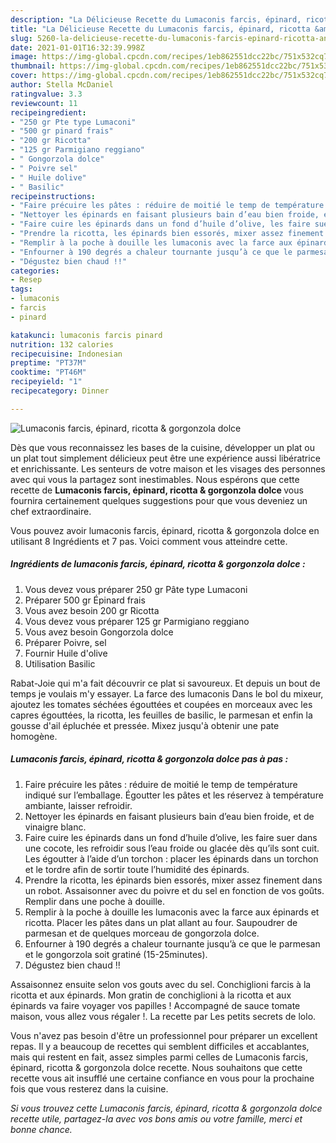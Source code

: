 ```yaml
---
description: "La Délicieuse Recette du Lumaconis farcis, épinard, ricotta &amp;amp; gorgonzola dolce"
title: "La Délicieuse Recette du Lumaconis farcis, épinard, ricotta &amp;amp; gorgonzola dolce"
slug: 5260-la-delicieuse-recette-du-lumaconis-farcis-epinard-ricotta-and-amp-gorgonzola-dolce
date: 2021-01-01T16:32:39.998Z
image: https://img-global.cpcdn.com/recipes/1eb862551dcc22bc/751x532cq70/lumaconis-farcis-epinard-ricotta-gorgonzola-dolce-photo-principale-de-la-recette.jpg
thumbnail: https://img-global.cpcdn.com/recipes/1eb862551dcc22bc/751x532cq70/lumaconis-farcis-epinard-ricotta-gorgonzola-dolce-photo-principale-de-la-recette.jpg
cover: https://img-global.cpcdn.com/recipes/1eb862551dcc22bc/751x532cq70/lumaconis-farcis-epinard-ricotta-gorgonzola-dolce-photo-principale-de-la-recette.jpg
author: Stella McDaniel
ratingvalue: 3.3
reviewcount: 11
recipeingredient:
- "250 gr Pte type Lumaconi"
- "500 gr pinard frais"
- "200 gr Ricotta"
- "125 gr Parmigiano reggiano"
- " Gongorzola dolce"
- " Poivre sel"
- " Huile dolive"
- " Basilic"
recipeinstructions:
- "Faire précuire les pâtes : réduire de moitié le temp de température indiqué sur l’emballage. Égoutter les pâtes et les réservez à température ambiante, laisser refroidir."
- "Nettoyer les épinards en faisant plusieurs bain d’eau bien froide, et de vinaigre blanc."
- "Faire cuire les épinards dans un fond d’huile d’olive, les faire suer dans une cocote, les refroidir sous l’eau froide ou glacée dès qu’ils sont cuit. Les égoutter à l’aide d’un torchon : placer les épinards dans un torchon et le tordre afin de sortir toute l’humidité des épinards."
- "Prendre la ricotta, les épinards bien essorés, mixer assez finement dans un robot. Assaisonner avec du poivre et du sel en fonction de vos goûts. Remplir dans une poche à douille."
- "Remplir à la poche à douille les lumaconis avec la farce aux épinards et ricotta. Placer les pâtes dans un plat allant au four. Saupoudrer de parmesan et de quelques morceau de gongorzola dolce."
- "Enfourner à 190 degrés a chaleur tournante jusqu’à ce que le parmesan et le gongorzola soit gratiné (15-25minutes)."
- "Dégustez bien chaud !!"
categories:
- Resep
tags:
- lumaconis
- farcis
- pinard

katakunci: lumaconis farcis pinard 
nutrition: 132 calories
recipecuisine: Indonesian
preptime: "PT37M"
cooktime: "PT46M"
recipeyield: "1"
recipecategory: Dinner

---
```



![Lumaconis farcis, épinard, ricotta &amp; gorgonzola dolce](https://img-global.cpcdn.com/recipes/1eb862551dcc22bc/751x532cq70/lumaconis-farcis-epinard-ricotta-gorgonzola-dolce-photo-principale-de-la-recette.jpg)

Dès que vous reconnaissez les bases de la cuisine, développer un plat ou un plat tout simplement délicieux peut être une expérience aussi libératrice et enrichissante. Les senteurs de votre maison et les visages des personnes avec qui vous la partagez sont inestimables. Nous espérons que cette recette de <strong> Lumaconis farcis, épinard, ricotta &amp; gorgonzola dolce </strong> vous fournira certainement quelques suggestions pour que vous deveniez un chef extraordinaire.

<!--inarticleads1-->

Vous pouvez avoir lumaconis farcis, épinard, ricotta &amp; gorgonzola dolce en utilisant 8 Ingrédients et 7 pas. Voici comment vous atteindre cette.

##### Ingrédients de lumaconis farcis, épinard, ricotta &amp; gorgonzola dolce :

1. Vous devez vous préparer 250 gr Pâte type Lumaconi
1. Préparer 500 gr Épinard frais
1. Vous avez besoin 200 gr Ricotta
1. Vous devez vous préparer 125 gr Parmigiano reggiano
1. Vous avez besoin  Gongorzola dolce
1. Préparer  Poivre, sel
1. Fournir  Huile d&#39;olive
1. Utilisation  Basilic


Rabat-Joie qui m&#39;a fait découvrir ce plat si savoureux. Et depuis un bout de temps je voulais m&#39;y essayer. La farce des lumaconis Dans le bol du mixeur, ajoutez les tomates séchées égouttées et coupées en morceaux avec les capres égouttées, la ricotta, les feuilles de basilic, le parmesan et enfin la gousse d&#39;ail épluchée et pressée. Mixez jusqu&#39;à obtenir une pate homogène. 

<!--inarticleads2-->

##### Lumaconis farcis, épinard, ricotta &amp; gorgonzola dolce pas à pas :

1. Faire précuire les pâtes : réduire de moitié le temp de température indiqué sur l’emballage. Égoutter les pâtes et les réservez à température ambiante, laisser refroidir.
1. Nettoyer les épinards en faisant plusieurs bain d’eau bien froide, et de vinaigre blanc.
1. Faire cuire les épinards dans un fond d’huile d’olive, les faire suer dans une cocote, les refroidir sous l’eau froide ou glacée dès qu’ils sont cuit. Les égoutter à l’aide d’un torchon : placer les épinards dans un torchon et le tordre afin de sortir toute l’humidité des épinards.
1. Prendre la ricotta, les épinards bien essorés, mixer assez finement dans un robot. Assaisonner avec du poivre et du sel en fonction de vos goûts. Remplir dans une poche à douille.
1. Remplir à la poche à douille les lumaconis avec la farce aux épinards et ricotta. Placer les pâtes dans un plat allant au four. Saupoudrer de parmesan et de quelques morceau de gongorzola dolce.
1. Enfourner à 190 degrés a chaleur tournante jusqu’à ce que le parmesan et le gongorzola soit gratiné (15-25minutes).
1. Dégustez bien chaud !!


Assaisonnez ensuite selon vos gouts avec du sel. Conchiglioni farcis à la ricotta et aux épinards. Mon gratin de conchiglioni à la ricotta et aux épinards va faire voyager vos papilles ! Accompagné de sauce tomate maison, vous allez vous régaler !. La recette par Les petits secrets de lolo. 

<!--inarticleads1-->

<p>
Vous n'avez pas besoin d'être un professionnel pour préparer un excellent repas. Il y a beaucoup de recettes qui semblent difficiles et accablantes, mais qui restent en fait, assez simples parmi celles de Lumaconis farcis, épinard, ricotta &amp; gorgonzola dolce recette. Nous souhaitons que cette recette vous ait insufflé une certaine confiance en vous pour la prochaine fois que vous resterez dans la cuisine.
</p>

<p>
<i>Si vous trouvez cette Lumaconis farcis, épinard, ricotta &amp; gorgonzola dolce recette utile, partagez-la avec vos bons amis ou votre famille, merci et bonne chance.</i>
</p>
